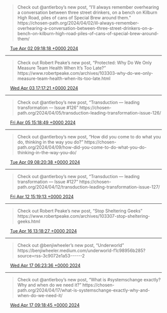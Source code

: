 > Check out @antlerboy’s new post, “I’ll always remember overhearing a conversation between three street drinkers, on a bench on Kilburn High Road, piles of cans of Special Brew around them\.” https://chosen\-path\.org/2024/04/02/ill\-always\-remember\-overhearing\-a\-conversation\-between\-three\-street\-drinkers\-on\-a\-bench\-on\-kilburn\-high\-road\-piles\-of\-cans\-of\-special\-brew\-around\-them/

<img src="../../media/tweet.ico" width="12" /> [Tue Apr 02 09:18:18 +0000 2024](https://twitter.com/yak_collective/status/1775090371783004189)

----

> Check out Robert Peake’s new post, “Protected: Why Do We Only Measure Team Health When It’s Too Late?” https://www\.robertpeake\.com/archives/103303\-why\-do\-we\-only\-measure\-team\-health\-when\-its\-too\-late\.html

<img src="../../media/tweet.ico" width="12" /> [Wed Apr 03 17:17:21 +0000 2024](https://twitter.com/yak_collective/status/1775573314192171023)

----

> Check out @antlerboy’s new post, “Transduction — leading transformation — Issue \#126” https://chosen\-path\.org/2024/04/05/transduction\-leading\-transformation\-issue\-126/

<img src="../../media/tweet.ico" width="12" /> [Fri Apr 05 15:18:49 +0000 2024](https://twitter.com/yak_collective/status/1776268262633885719)

----

> Check out @antlerboy’s new post, “How did you come to do what you do, thinking in the way you do?” https://chosen\-path\.org/2024/04/09/how\-did\-you\-come\-to\-do\-what\-you\-do\-thinking\-in\-the\-way\-you\-do/

<img src="../../media/tweet.ico" width="12" /> [Tue Apr 09 08:20:38 +0000 2024](https://twitter.com/yak_collective/status/1777612571433926997)

----

> Check out @antlerboy’s new post, “Transduction — leading transformation — Issue \#127” https://chosen\-path\.org/2024/04/12/transduction\-leading\-transformation\-issue\-127/

<img src="../../media/tweet.ico" width="12" /> [Fri Apr 12 15:19:13 +0000 2024](https://twitter.com/yak_collective/status/1778805078549307640)

----

> Check out Robert Peake’s new post, “Stop Sheltering Geeks” https://www\.robertpeake\.com/archives/103307\-stop\-sheltering\-geeks\.html

<img src="../../media/tweet.ico" width="12" /> [Tue Apr 16 13:18:27 +0000 2024](https://twitter.com/yak_collective/status/1780224237673881994)

----

> Check out @benjiwheeler’s new post, “Underworld” https://benjiwheeler\.medium\.com/underworld\-f1c98956b285?source\=rss\-3c9072e1a53\-\-\-\-\-\-2

<img src="../../media/tweet.ico" width="12" /> [Wed Apr 17 06:23:36 +0000 2024](https://twitter.com/yak_collective/status/1780482222115492190)

----

> Check out @antlerboy’s new post, “What is \#systemschange exactly? Why and when do we need it?” https://chosen\-path\.org/2024/04/17/what\-is\-systemschange\-exactly\-why\-and\-when\-do\-we\-need\-it/

<img src="../../media/tweet.ico" width="12" /> [Wed Apr 17 09:18:45 +0000 2024](https://twitter.com/yak_collective/status/1780526299708068251)